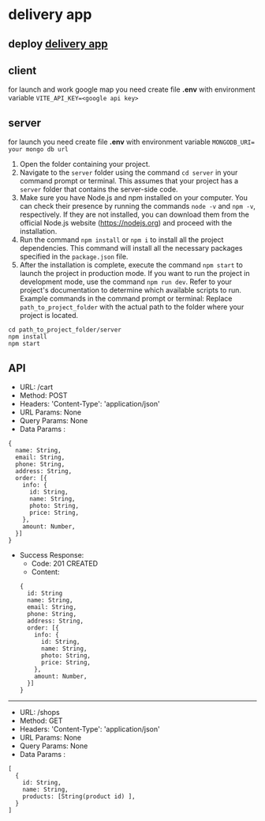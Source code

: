 # delivery app

## deploy [delivery app](https://delivery-app-ip7s.onrender.com/cart)

## client
  for launch and work google map you need create file __.env__ with environment variable
  ``VITE_API_KEY=<google api key>``

## server
  for launch you need create file __.env__ with environment variable
  ``MONGODB_URI= your mongo db url``

1. Open the folder containing your project.
2. Navigate to the `server` folder using the command `cd server` in your command prompt or terminal. This assumes that your project has a `server` folder that contains the server-side code.
3. Make sure you have Node.js and npm installed on your computer. You can check their presence by running the commands `node -v` and `npm -v`, respectively. If they are not installed, you can download them from the official Node.js website (https://nodejs.org) and proceed with the installation.
4. Run the command `npm install` or `npm i` to install all the project dependencies. This command will install all the necessary packages specified in the `package.json` file.
5. After the installation is complete, execute the command `npm start` to launch the project in production mode. If you want to run the project in development mode, use the command `npm run dev`. Refer to your project's documentation to determine which available scripts to run.
Example commands in the command prompt or terminal:
  Replace `path_to_project_folder` with the actual path to the folder where your project is located.
```
cd path_to_project_folder/server
npm install
npm start
```

## API
- URL: /cart
- Method: POST
- Headers: 'Content-Type': 'application/json'
- URL Params: None
- Query Params: None
- Data Params :
``` 
{
  name: String,
  email: String,
  phone: String,
  address: String,
  order: [{
    info: {
      id: String,
      name: String,
      photo: String,
      price: String,
    },
    amount: Number,
  }]
}
```
- Success Response:
  + Code: 201 CREATED
  + Content:
  ``` 
  {
    id: String
    name: String,
    email: String,
    phone: String,
    address: String,
    order: [{
      info: {
        id: String,
        name: String,
        photo: String,
        price: String,
      },
      amount: Number,
    }]
  }
  ```
***
- URL: /shops
- Method: GET
- Headers: 'Content-Type': 'application/json'
- URL Params: None
- Query Params: None
- Data Params :
``` 
[
  {
    id: String,
    name: String,
    products: [String(product id) ],
  }
]
```